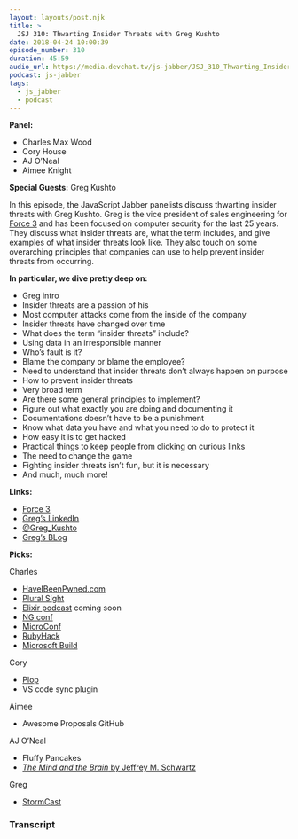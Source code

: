 ```yaml
---
layout: layouts/post.njk
title: >
  JSJ 310: Thwarting Insider Threats with Greg Kushto
date: 2018-04-24 10:00:39
episode_number: 310
duration: 45:59
audio_url: https://media.devchat.tv/js-jabber/JSJ_310_Thwarting_Insider_Threats_with_Greg_Kushto.mp3
podcast: js-jabber
tags:
  - js_jabber
  - podcast
---
```


**Panel:**

- Charles Max Wood
- Cory House
- AJ O’Neal
- Aimee Knight

**Special Guests:** Greg Kushto

In this episode, the JavaScript Jabber panelists discuss thwarting insider threats with Greg Kushto. Greg is the vice president of sales engineering for [Force 3](https://www.force3.com/) and has been focused on computer security for the last 25 years. They discuss what insider threats are, what the term includes, and give examples of what insider threats look like. They also touch on some overarching principles that companies can use to help prevent insider threats from occurring.

**In particular, we dive pretty deep on:**

- Greg intro
- Insider threats are a passion of his
- Most computer attacks come from the inside of the company
- Insider threats have changed over time
- What does the term “insider threats” include?
- Using data in an irresponsible manner
- Who’s fault is it?
- Blame the company or blame the employee?
- Need to understand that insider threats don’t always happen on purpose
- How to prevent insider threats
- Very broad term
- Are there some general principles to implement?
- Figure out what exactly you are doing and documenting it
- Documentations doesn’t have to be a punishment
- Know what data you have and what you need to do to protect it
- How easy it is to get hacked
- Practical things to keep people from clicking on curious links
- The need to change the game
- Fighting insider threats isn’t fun, but it is necessary
- And much, much more!

**Links:**

- [Force 3](https://www.force3.com/)
- [Greg’s LinkedIn](https://www.linkedin.com/in/greg-kushto-050806a2)
- [@Greg_Kushto](https://twitter.com/greg_kushto?lang=en)
- [Greg’s BLog](http://www.force3.com/blog/)

**Picks:**

Charles

- [HaveIBeenPwned.com](https://haveibeenpwned.com/)
- [Plural Sight](https://www.pluralsight.com/)
- [Elixir podcast](http://elixirmix.com/) coming soon
- [NG conf](https://www.ng-conf.org/)
- [MicroConf](https://www.microconf.com/)
- [RubyHack](http://rubyhack.com/)
- [Microsoft Build](https://www.microsoft.com/en-us/build)

Cory

- [Plop](https://www.plop.at/en/home.html)
- VS code sync plugin

Aimee

- Awesome Proposals GitHub

AJ O’Neal

- Fluffy Pancakes
- [_The Mind and the Brain_ by Jeffrey M. Schwartz](https://www.amazon.com/Mind-Brain-Neuroplasticity-Power-Mental/dp/0060988479)

Greg

- [StormCast](https://isc.sans.edu/podcast.html)

### Transcript
